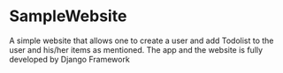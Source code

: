 # SampleWebsite
A simple website that allows one to create a user and add Todolist to the user and his/her items as mentioned.
The app and the website is fully developed by Django Framework

